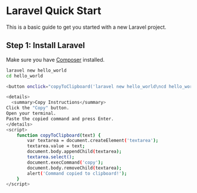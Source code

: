 # Laravel Quick Start

This is a basic guide to get you started with a new Laravel project.

## Step 1: Install Laravel

Make sure you have [Composer](https://getcomposer.org/) installed.

```bash
laravel new hello_world
cd hello_world

<button onclick="copyToClipboard('laravel new hello_world\ncd hello_world')">Copy</button>

<details>
  <summary>Copy Instructions</summary>
Click the "Copy" button.
Open your terminal.
Paste the copied command and press Enter.
</details>
<script>
    function copyToClipboard(text) {
        var textarea = document.createElement('textarea');
        textarea.value = text;
        document.body.appendChild(textarea);
        textarea.select();
        document.execCommand('copy');
        document.body.removeChild(textarea);
        alert('Command copied to clipboard!');
    }
</script>
